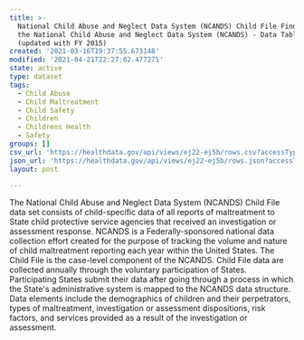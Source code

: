 ```yaml
---
title: >-
  National Child Abuse and Neglect Data System (NCANDS) Child File Findings from
  the National Child Abuse and Neglect Data System (NCANDS) - Data Tables
  (updated with FY 2015)
created: '2021-03-16T19:37:55.673148'
modified: '2021-04-21T22:27:02.477271'
state: active
type: dataset
tags:
  - Child Abuse
  - Child Maltreatment
  - Child Safety
  - Children
  - Childrens Health
  - Safety
groups: []
csv_url: 'https://healthdata.gov/api/views/ej22-ej5b/rows.csv?accessType=DOWNLOAD'
json_url: 'https://healthdata.gov/api/views/ej22-ej5b/rows.json?accessType=DOWNLOAD'
layout: post

---
```

<p>The National Child Abuse and Neglect Data System (NCANDS) Child File data set consists of child-specific data of all reports of maltreatment to State child protective service agencies that received an investigation or assessment response. NCANDS is a Federally-sponsored national data collection effort created for the purpose of tracking the volume and nature of child maltreatment reporting each year within the United States. The Child File is the case-level component of the NCANDS. Child File data are collected annually through the voluntary participation of States. Participating States submit their data after going through a process in which the State's administrative system is mapped to the NCANDS data structure.  Data elements include the demographics of children and their perpetrators, types of maltreatment, investigation or assessment dispositions, risk factors, and services provided as a result of the investigation or assessment.</p>
